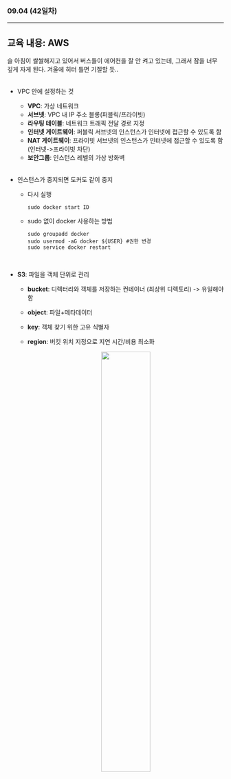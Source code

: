 ###  09.04 (42일차)
---
교육 내용: AWS
---
슬 아침이 쌀쌀해지고 있어서 버스들이 에어컨을 잘 안 켜고 있는데, 그래서 잠을 너무 깊게 자게 된다. 겨울에 히터 틀면 기절할 듯..
<br><br>

- VPC 안에 설정하는 것
  - **VPC**: 가상 네트워크
  - **서브넷**: VPC 내 IP 주소 블롱(퍼블릭/프라이빗)
  - **라우팅 테이블**: 네트워크 트래픽 전달 경로 지정
  - **인터넷 게이트웨이**: 퍼블릭 서브넷의 인스턴스가 인터넷에 접근할 수 있도록 함
  - **NAT 게이트웨이**: 프라이빗 서브넷의 인스턴스가 인터넷에 접근할 수 있도록 함 (인터넷->프라이빗 차단)
  - **보안그룹**: 인스턴스 레벨의 가상 방화벽 
<br><br>

- 인스턴스가 중지되면 도커도 같이 중지
  - 다시 실행
    ```linux
    sudo docker start ID
    ```
  - sudo 없이 docker 사용하는 방법
    ```linux
    sudo groupadd docker
    sudo usermod -aG docker ${USER} #권한 변경
    sudo service docker restart
    ```
<br>

- **S3**: 파일을 객체 단위로 관리
  - **bucket**: 디렉터리와 객체를 저장하는 컨테이너 (최상위 디렉토리) -> 유일해야 함
  - **object**: 파일+메타데이터
  - **key**: 객체 찾기 위한 고유 식별자
  - **region**: 버킷 위치 지정으로 지연 시간/비용 최소화
    <p align="center">
    <img src="https://github.com/user-attachments/assets/51e87eeb-3b50-4b34-84e4-a50b91ab1f5f" width="50%" /> </p><br>
    
    <br><br>

